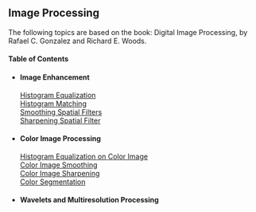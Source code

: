 ## Image Processing
The following topics are based on the book: Digital Image Processing, by Rafael C. Gonzalez and Richard E. Woods.

#### Table of Contents  
* #### Image Enhancement    
   [Histogram Equalization](image_enhancement/histeq.md)  
   [Histogram Matching](image_enhancement/histmatching.md)     
   [Smoothing Spatial Filters](image_enhancement/smooth_spatial_filters.md)   
   [Sharpening Spatial Filter](image_enhancement/sharp_filter.md)
* #### Color Image Processing  
    [Histogram Equalization on Color Image](image_enhancement/histeqcolor.md)  
    [Color Image Smoothing](image_enhancement/smooth_color_filter.md)  
    [Color Image Sharpening](image_enhancement/sharp_color_filter.md)  
    [Color Segmentation]()  
* #### Wavelets and Multiresolution Processing
